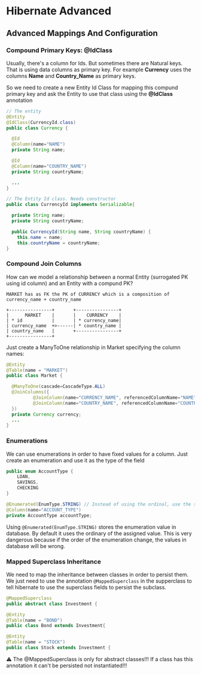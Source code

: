 # Hibernate Advanced

## Advanced Mappings And Configuration

### Compound Primary Keys: @IdClass

Usually, there's a column for Ids. But sometimes there are Natural keys. That is using data columns as primary key.
For example **Currency** uses the columns **Name** and **Country_Name** as primary keys.

So we need to create a new Entity Id Class for mapping this compund primary key and ask the Entity to use that class using the **@IdClass** annotation

```java
// The entity
@Entity
@IdClass(CurrencyId.class)
public class Currency {

  @Id
  @Column(name="NAME")
  private String name;

  @Id
  @Column(name="COUNTRY_NAME")
  private String countryName;

  ...
}

// The Entity Id class. Needs constructor
public class CurrencyId implements Serializable{

  private String name;
  private String countryName;

  public CurrencyId(String name, String countryName) {
    this.name = name;
    this.countryName = countryName;
}
```

### Compound Join Columns

How can we model a relationship between a normal Entity (surrogated PK using id column) and an Entity with a compund PK?
```
MARKET has as FK the PK of CURRENCY which is a composition of currency_name + country_name

+----------------+       +----------------+
|      MARKET    |       |    CURRENCY    |
| * id           |       | * currency_name|
| currency_name  +>------| * country_name |
| country_name   |       +----------------+
+----------------+
```

Just create a ManyToOne relationship in Market specifying the column names:

```java
@Entity
@Table(name = "MARKET")
public class Market {

  @ManyToOne(cascade=CascadeType.ALL)
  @JoinColumns({
          @JoinColumn(name="CURRENCY_NAME", referencedColumnName="NAME"),
          @JoinColumn(name="COUNTRY_NAME", referencedColumnName="COUNTRY_NAME")
  })
  private Currency currency;
  ...
}
```

### Enumerations

We can use enumerations in order to have fixed values for a column. Just create an enumeration and use it as the type of the field

```java
public enum AccountType {
	LOAN,
	SAVINGS,
	CHECKING
}

@Enumerated(EnumType.STRING) // Instead of using the ordinal, use the string value of the enumeration
@Column(name="ACCOUNT_TYPE")
private AccountType accountType;
```

Using ```@Enumerated(EnumType.STRING)``` stores the enumeration value in database. By default it uses the ordinary of the assigned value.
This is very dangerous because if the order of the enumeration change, the values in database will be wrong.

### Mapped Superclass Inheritance

We need to map the inheritance between classes in order to persist them. We just need to use the annotation ```@MappedSuperclass``` in the supperclass to tell
hibernate to use the superclass fields to persist the subclass.

```java
@MappedSuperclass
public abstract class Investment {

@Entity
@Table(name = "BOND")
public class Bond extends Investment{

@Entity
@Table(name = "STOCK")
public class Stock extends Investment {
```

⚠ The @MappedSuperclass is only for abstract classes!!! If a class has this annotation it can't be persisted not instantiated!!!